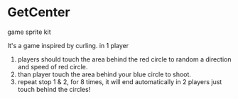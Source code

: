 GetCenter
=========

game sprite kit

It's a game inspired by curling.
in 1 player
  1. players should touch the area behind the red circle to random a direction and speed of red circle.
  2. than player touch the area behind your blue circle to shoot.
  3. repeat stop 1 & 2, for 8 times, it will end automatically
in 2 players
  just touch behind the circles!
